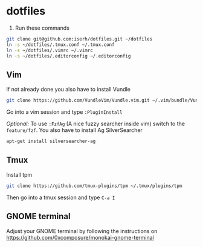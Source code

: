 # dotfiles
1. Run these commands
```sh
git clone git@github.com:iserh/dotfiles.git ~/dotfiles
ln -s ~/dotfiles/.tmux.conf ~/.tmux.conf
ln -s ~/dotfiles/.vimrc ~/.vimrc
ln -s ~/dotfiles/.editorconfig ~/.editorconfig
```

## Vim
If not already done you also have to install Vundle
```sh
git clone https://github.com/VundleVim/Vundle.vim.git ~/.vim/bundle/Vundle.vim
```

Go into a vim session and type `:PluginInstall`

*Optional:* To use `:FzfAg` (A nice fuzzy searcher inside vim) switch to the `feature/fzf`. You also have to install Ag SilverSearcher
```sh
apt-get install silversearcher-ag
```

## Tmux
Install tpm
```sh
git clone https://github.com/tmux-plugins/tpm ~/.tmux/plugins/tpm
```

Then go into a tmux session and type `C-a I`

## GNOME terminal
Adjust your GNOME terminal by following the instructions on https://github.com/0xcomposure/monokai-gnome-terminal

